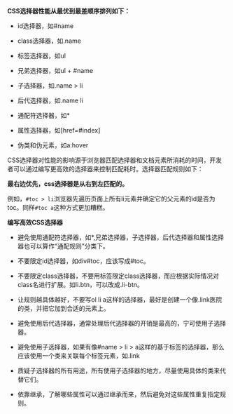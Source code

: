__CSS选择器性能从最优到最差顺序排列如下：__

*	id选择器，如#name

*	class选择器，如.name

*	标签选择器，如ul

*	兄弟选择器，如ul + #name

*	子选择器，如.name > li

*	后代选择器，如.name li

*	通配符选择器，如*

*	属性选择器，如[href=#index]

*	伪类和伪元素，如a:hover


<!-- more -->

CSS选择器对性能的影响源于浏览器匹配选择器和文档元素所消耗的时间，开发者可以通过编写更高效的选择器来控制匹配耗时。选择器匹配规则如下：

__最右边优先，css选择器是从右到左匹配的。__

例如，`#toc > li`浏览器先遍历页面上所有li元素并确定它的父元素的id是否为toc。同样`#toc a`这种方式更加糟糕。

__编写高效CSS选择器__

*	避免使用通配符选择器，如*,兄弟选择器，子选择器，后代选择器和属性选择器也可以算作“通配规则”分类下。

*	不要限定id选择器，如div#toc，应该写成#toc。

*	不要限定class选择器，不要用标签限定class选择器，而应根据实际情况对class名进行扩展。如li.btn，可以改成.li-btn。

*	让规则越具体越好，不要写ol li a这样的选择器，最好是创建一个像.link医院的类，并把它加到合适的元素上。

*	避免使用后代选择器，通常处理后代选择器的开销是最高的，宁可使用子选择器。

*	避免使用子选择器，如果有像#name > li > a这样的基于标签的选择器，那么应该使用一个类来关联每个标签元素，如.link

*	质疑子选择器的所有用途，所有使用子选择器的地方，尽量使用具体的类来代替它们。

*	依靠继承，了解哪些属性可以通过继承而来，然后避免对这些属性重复指定规则。
